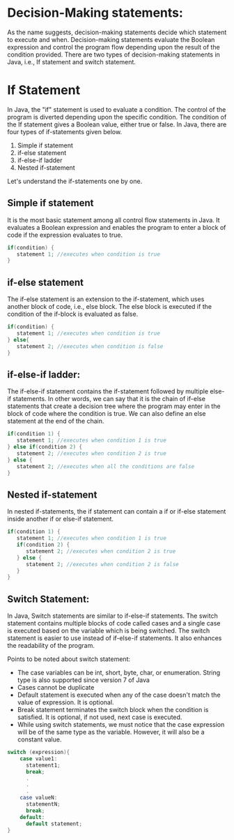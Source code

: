 # Decision-Making statements:
As the name suggests, decision-making statements decide which statement to execute and when. Decision-making statements evaluate the Boolean expression and control the program flow depending upon the result of the condition provided. There are two types of decision-making statements in Java, i.e., If statement and switch statement.

# If Statement
In Java, the "if" statement is used to evaluate a condition. The control of the program is diverted depending upon the specific condition. The condition of the If statement gives a Boolean value, either true or false. In Java, there are four types of if-statements given below.

1. Simple if statement
2. if-else statement
3. if-else-if ladder
4. Nested if-statement

Let's understand the if-statements one by one.

## Simple if statement
It is the most basic statement among all control flow statements in Java. It evaluates a Boolean expression and enables the program to enter a block of code if the expression evaluates to true.

```java
if(condition) {    
   statement 1; //executes when condition is true   
}    
```
## if-else statement
The if-else statement is an extension to the if-statement, which uses another block of code, i.e., else block. The else block is executed if the condition of the if-block is evaluated as false.

```java
if(condition) {    
   statement 1; //executes when condition is true   
} else{  
   statement 2; //executes when condition is false   
}  
```
## if-else-if ladder:
The if-else-if statement contains the if-statement followed by multiple else-if statements. In other words, we can say that it is the chain of if-else statements that create a decision tree where the program may enter in the block of code where the condition is true. We can also define an else statement at the end of the chain.

```java
if(condition 1) {    
   statement 1; //executes when condition 1 is true   
} else if(condition 2) {  
   statement 2; //executes when condition 2 is true   
} else {  
   statement 2; //executes when all the conditions are false   
}  
```

## Nested if-statement
In nested if-statements, the if statement can contain a if or if-else statement inside another if or else-if statement.

```java
if(condition 1) {    
   statement 1; //executes when condition 1 is true   
   if(condition 2) {  
      statement 2; //executes when condition 2 is true   
   } else {  
      statement 2; //executes when condition 2 is false   
   }  
}  
```

## Switch Statement:
In Java, Switch statements are similar to if-else-if statements. The switch statement contains multiple blocks of code called cases and a single case is executed based on the variable which is being switched. The switch statement is easier to use instead of if-else-if statements. It also enhances the readability of the program.

Points to be noted about switch statement:

- The case variables can be int, short, byte, char, or enumeration. String type is also supported since version 7 of Java
- Cases cannot be duplicate
- Default statement is executed when any of the case doesn't match the value of expression. It is optional.
- Break statement terminates the switch block when the condition is satisfied. It is optional, if not used, next case is executed.
- While using switch statements, we must notice that the case expression will be of the same type as the variable. However, it will also be a constant value.

```java
switch (expression){  
    case value1:  
      statement1;  
      break;  
      .  
      .  
      .  
    case valueN:  
      statementN;  
      break;  
    default:  
      default statement;  
}  
```

